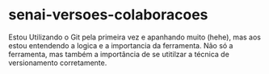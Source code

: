 # senai-versoes-colaboracoes

Estou Utilizando o Git pela primeira vez e apanhando muito (hehe), mas aos estou entendendo a logica e a importancia da ferramenta. Não só a ferramenta, mas também a importância
de se utitilzar a técnica de versionamento corretamente. 
